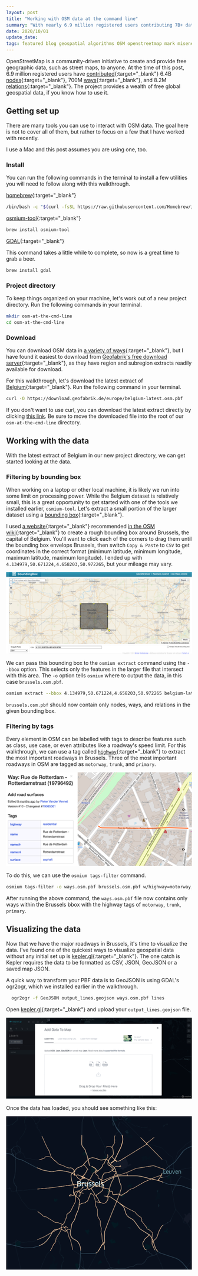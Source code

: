 ```yaml
---
layout: post
title: "Working with OSM data at the command line"
summary: "With nearly 6.9 million registered users contributing 7B+ data points, OpenStreetMap provides a wealth of free global geospatial data, if you know how to use it."
date: 2020/10/01
update_date:
tags: featured blog geospatial algorithms OSM openstreetmap mark misener markmisener osm openstreetmap osmconvert osmfilter kepler keplergl
---
```


OpenStreetMap is a community-driven initiative to create and provide free geographic data, such as street maps, to anyone. At the time of this post, 6.9 million registered users have [contributed](https://www.openstreetmap.org/stats/data_stats.html){:target="_blank"} 6.4B [nodes](https://wiki.openstreetmap.org/wiki/Node){:target="_blank"}, 700M [ways](https://wiki.openstreetmap.org/wiki/Way){:target="_blank"}, and 8.2M [relations](https://wiki.openstreetmap.org/wiki/Relation){:target="_blank"}. The project provides a wealth of free global geospatial data, if you know how to use it.

## Getting set up

There are many tools you can use to interact with OSM data. The goal here is not to cover all of them, but rather to focus on a few that I have worked with recently.

I use a Mac and this post assumes you are using one, too.

### Install

You can run the following commands in the terminal to install a few utilities you will need to follow along with this walkthrough.

[homebrew](https://brew.sh/){:target="_blank"}
~~~ sh
/bin/bash -c "$(curl -fsSL https://raw.githubusercontent.com/Homebrew/install/master/install.sh)"
~~~

[osmium-tool](https://osmcode.org/osmium-tool/){:target="_blank"}
~~~ sh
brew install osmium-tool
~~~

[GDAL](https://gdal.org/){:target="_blank"}

This command takes a little while to complete, so now is a great time to grab a beer.
~~~ sh
brew install gdal
~~~

### Project directory

To keep things organized on your machine, let's work out of a new project directory. Run the following commands in your terminal.

~~~ sh
mkdir osm-at-the-cmd-line
cd osm-at-the-cmd-line
~~~

### Download

You can download OSM data in [a variety of ways](https://wiki.openstreetmap.org/wiki/Downloading_data){:target="_blank"}, but I have found it easiest to download from [Geofabrik's free download server](https://download.geofabrik.de/){:target="_blank"}, as they have region and subregion extracts readily available for download.

For this walkthrough, let's download the latest extract of [Belgium](https://download.geofabrik.de/europe/belgium.html){:target="_blank"}. Run the following command in your terminal.

~~~ sh
curl -O https://download.geofabrik.de/europe/belgium-latest.osm.pbf
~~~

If you don't want to use curl, you can download the latest extract directly by clicking [this link](https://download.geofabrik.de/europe/belgium-latest.osm.pbf). Be sure to move the downloaded file into the root of our `osm-at-the-cmd-line` directory.

## Working with the data

With the latest extract of Belgium in our new project directory, we can get started looking at the data.

### Filtering by bounding box

When working on a laptop or other local machine, it is likely we run into some limit on processing power. While the Belgium dataset is relatively small, this is a great opportunity to get started with one of the tools we installed earlier, `osmium-tool`. Let's extract a small portion of the larger dataset using a [bounding box](https://wiki.openstreetmap.org/wiki/Bounding_Box){:target="_blank"}.

I used [a website](https://boundingbox.klokantech.com/){:target="_blank"} recommended [in the OSM wiki](https://wiki.openstreetmap.org/wiki/Bounding_Box#Visually_defining_a_bbox){:target="_blank"} to create a rough bounding box around Brussels, the capital of Belgium. You'll want to click each of the corners to drag them until the bounding box envelops Brussels, then switch `Copy & Paste` to `CSV` to get coordinates in the correct format (minimum latitude, minimum longitude, maximum latitude, maximum longitude). I ended up with `4.134979,50.671224,4.658203,50.972265`, but your mileage may vary.

![bbox](/assets/images/osm-at-the-command-line/bbox.jpg)

We can pass this bounding box to the `osmium extract` command using the `--bbox` option. This selects only the features in the larger file that intersect with this area. The `-o` option tells `osmium` where to output the data, in this case `brussels.osm.pbf`.

~~~ sh
osmium extract --bbox 4.134979,50.671224,4.658203,50.972265 belgium-latest.osm.pbf -o brussels.osm.pbf
~~~

`brussels.osm.pbf` should now contain only nodes, ways, and relations in the given bounding box.

### Filtering by tags

Every element in OSM can be labelled with tags to describe features such as class, use case, or even attributes like a roadway's speed limit. For this walkthrough, we can use a tag called [`highway`](https://wiki.openstreetmap.org/wiki/Key:highway){:target="_blank"} to extract the most important roadways in Brussels. Three of the most important roadways in OSM are tagged as `motorway`, `trunk`, and `primary`.

![tags](/assets/images/osm-at-the-command-line/tags.jpg)

To do this, we can use the `osmium tags-filter` command.

~~~ sh
osmium tags-filter -o ways.osm.pbf brussels.osm.pbf w/highway=motorway,trunk,primary
~~~

After running the above command, the `ways.osm.pbf` file now contains only ways within the Brussels bbox with the highway tags of `motorway`, `trunk`, `primary`.

## Visualizing the data

Now that we have the major roadways in Brussels, it's time to visualize the data. I've found one of the quickest ways to visualize geospatial data without any initial set up is [kepler.gl](https://kepler.gl/demo){:target="_blank"}. The one catch is Kepler requires the data to be formatted as CSV, JSON, GeoJSON or a saved map JSON.

A quick way to transform your PBF data is to GeoJSON is using GDAL's ogr2ogr, which we installed earlier in the walkthrough.

~~~ sh
  ogr2ogr -f GeoJSON output_lines.geojson ways.osm.pbf lines
~~~

Open [kepler.gl](https://kepler.gl/demo){:target="_blank"} and upload your `output_lines.geojson` file.

![upload](/assets/images/osm-at-the-command-line/kepler-upload.jpg)

Once the data has loaded, you should see something like this:

![belgium-ways](/assets/images/osm-at-the-command-line/kepler.jpg)
